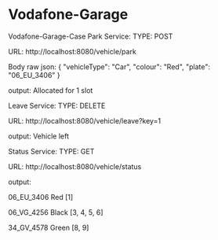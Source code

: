 # Vodafone-Garage

Vodafone-Garage-Case
Park Service:
TYPE: POST

URL: http://localhost:8080/vehicle/park

Body raw json: { "vehicleType": "Car", "colour": "Red", "plate": "06_EU_3406" }

output: Allocated for 1 slot

Leave Service:
TYPE: DELETE

URL: http://localhost:8080/vehicle/leave?key=1

output: Vehicle left

Status Service:
TYPE: GET

URL: http://localhost:8080/vehicle/status

output:

06_EU_3406 Red [1]

06_VG_4256 Black [3, 4, 5, 6]

34_GV_4578 Green [8, 9]


